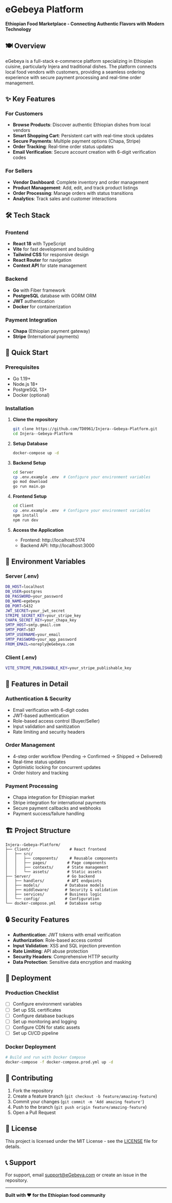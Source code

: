 # eGebeya Platform

**Ethiopian Food Marketplace - Connecting Authentic Flavors with Modern Technology**

## 🍽️ Overview

eGebeya is a full-stack e-commerce platform specializing in Ethiopian cuisine, particularly Injera and traditional dishes. The platform connects local food vendors with customers, providing a seamless ordering experience with secure payment processing and real-time order management.

## ✨ Key Features

### For Customers
- **Browse Products**: Discover authentic Ethiopian dishes from local vendors
- **Smart Shopping Cart**: Persistent cart with real-time stock updates
- **Secure Payments**: Multiple payment options (Chapa, Stripe)
- **Order Tracking**: Real-time order status updates
- **Email Verification**: Secure account creation with 6-digit verification codes

### For Sellers
- **Vendor Dashboard**: Complete inventory and order management
- **Product Management**: Add, edit, and track product listings
- **Order Processing**: Manage orders with status transitions
- **Analytics**: Track sales and customer interactions

## 🛠️ Tech Stack

### Frontend
- **React 18** with TypeScript
- **Vite** for fast development and building
- **Tailwind CSS** for responsive design
- **React Router** for navigation
- **Context API** for state management

### Backend
- **Go** with Fiber framework
- **PostgreSQL** database with GORM ORM
- **JWT** authentication
- **Docker** for containerization

### Payment Integration
- **Chapa** (Ethiopian payment gateway)
- **Stripe** (International payments)

## 🚀 Quick Start

### Prerequisites
- Go 1.19+
- Node.js 18+
- PostgreSQL 13+
- Docker (optional)

### Installation

1. **Clone the repository**
   ```bash
   git clone https://github.com/TD0961/Injera--Gebeya-Platform.git
   cd Injera--Gebeya-Platform
   ```

2. **Setup Database**
   ```bash
   docker-compose up -d
   ```

3. **Backend Setup**
   ```bash
   cd Server
   cp .env.example .env  # Configure your environment variables
   go mod download
   go run main.go
   ```

4. **Frontend Setup**
   ```bash
   cd Client
   cp .env.example .env  # Configure your environment variables
   npm install
   npm run dev
   ```

5. **Access the Application**
   - Frontend: http://localhost:5174
   - Backend API: http://localhost:3000

## 🔧 Environment Variables

### Server (.env)
```bash
DB_HOST=localhost
DB_USER=postgres
DB_PASSWORD=your_password
DB_NAME=egebeya
DB_PORT=5432
JWT_SECRET=your_jwt_secret
STRIPE_SECRET_KEY=your_stripe_key
CHAPA_SECRET_KEY=your_chapa_key
SMTP_HOST=smtp.gmail.com
SMTP_PORT=587
SMTP_USERNAME=your_email
SMTP_PASSWORD=your_app_password
FROM_EMAIL=noreply@eGebeya.com
```

### Client (.env)
```bash
VITE_STRIPE_PUBLISHABLE_KEY=your_stripe_publishable_key
```

## 📱 Features in Detail

### Authentication & Security
- Email verification with 6-digit codes
- JWT-based authentication
- Role-based access control (Buyer/Seller)
- Input validation and sanitization
- Rate limiting and security headers

### Order Management
- 4-step order workflow (Pending → Confirmed → Shipped → Delivered)
- Real-time status updates
- Optimistic locking for concurrent updates
- Order history and tracking

### Payment Processing
- Chapa integration for Ethiopian market
- Stripe integration for international payments
- Secure payment callbacks and webhooks
- Payment success/failure handling

## 🏗️ Project Structure

```
Injera--Gebeya-Platform/
├── Client/                 # React frontend
│   ├── src/
│   │   ├── components/     # Reusable components
│   │   ├── pages/         # Page components
│   │   ├── contexts/      # State management
│   │   └── assets/        # Static assets
├── Server/                # Go backend
│   ├── handlers/          # API endpoints
│   ├── models/           # Database models
│   ├── middleware/       # Security & validation
│   ├── services/         # Business logic
│   └── config/           # Configuration
└── docker-compose.yml    # Database setup
```

## 🔒 Security Features

- **Authentication**: JWT tokens with email verification
- **Authorization**: Role-based access control
- **Input Validation**: XSS and SQL injection prevention
- **Rate Limiting**: API abuse protection
- **Security Headers**: Comprehensive HTTP security
- **Data Protection**: Sensitive data encryption and masking

## 🚀 Deployment

### Production Checklist
- [ ] Configure environment variables
- [ ] Set up SSL certificates
- [ ] Configure database backups
- [ ] Set up monitoring and logging
- [ ] Configure CDN for static assets
- [ ] Set up CI/CD pipeline

### Docker Deployment
```bash
# Build and run with Docker Compose
docker-compose -f docker-compose.prod.yml up -d
```

## 🤝 Contributing

1. Fork the repository
2. Create a feature branch (`git checkout -b feature/amazing-feature`)
3. Commit your changes (`git commit -m 'Add amazing feature'`)
4. Push to the branch (`git push origin feature/amazing-feature`)
5. Open a Pull Request

## 📄 License

This project is licensed under the MIT License - see the [LICENSE](LICENSE) file for details.

## 📞 Support

For support, email support@eGebeya.com or create an issue in the repository.

---

**Built with ❤️ for the Ethiopian food community**